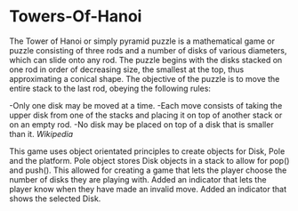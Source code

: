 # Towers-Of-Hanoi

The Tower of Hanoi or simply pyramid puzzle is a mathematical game or puzzle consisting of three rods and a number of disks of various diameters, which can slide onto any rod. The puzzle begins with the disks stacked on one rod in order of decreasing size, the smallest at the top, thus approximating a conical shape. The objective of the puzzle is to move the entire stack to the last rod, obeying the following rules:

-Only one disk may be moved at a time.
-Each move consists of taking the upper disk from one of the stacks and placing it on top of another stack or on an empty rod.
-No disk may be placed on top of a disk that is smaller than it.
*Wikipedia*

This game uses object orientated principles to create objects for Disk, Pole and the platform.
Pole object stores Disk objects in a stack to allow for pop() and push().
This allowed for creating a game that lets the player choose the number of disks they are playing with.
Added an indicator that lets the player know when they have made an invalid move.
Added an indicator that shows the selected Disk.
